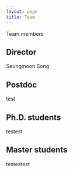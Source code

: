 ```yaml
---
layout: page
title: Team
---
```


<p class="message">
  Team members
</p>

## Director
Seungmoon Song

## Postdoc
test

## Ph.D. students
testest

## Master students
testestest

